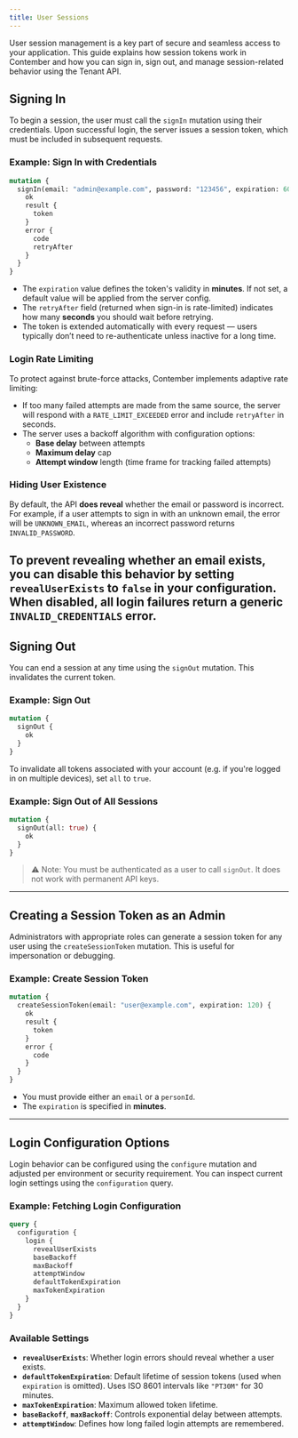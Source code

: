 ```yaml
---
title: User Sessions
---
```


User session management is a key part of secure and seamless access to your application. This guide explains how session tokens work in Contember and how you can sign in, sign out, and manage session-related behavior using the Tenant API.

## Signing In

To begin a session, the user must call the `signIn` mutation using their credentials. Upon successful login, the server issues a session token, which must be included in subsequent requests.

### Example: Sign In with Credentials

```graphql
mutation {
  signIn(email: "admin@example.com", password: "123456", expiration: 60) {
    ok
    result {
      token
    }
    error {
      code
      retryAfter
    }
  }
}
```

- The `expiration` value defines the token's validity in **minutes**. If not set, a default value will be applied from the server config.
- The `retryAfter` field (returned when sign-in is rate-limited) indicates how many **seconds** you should wait before retrying.
- The token is extended automatically with every request — users typically don’t need to re-authenticate unless inactive for a long time.

### Login Rate Limiting

To protect against brute-force attacks, Contember implements adaptive rate limiting:

- If too many failed attempts are made from the same source, the server will respond with a `RATE_LIMIT_EXCEEDED` error and include `retryAfter` in seconds.
- The server uses a backoff algorithm with configuration options:
  - **Base delay** between attempts
  - **Maximum delay** cap
  - **Attempt window** length (time frame for tracking failed attempts)

### Hiding User Existence

By default, the API **does reveal** whether the email or password is incorrect. For example, if a user attempts to sign in with an unknown email, the error will be `UNKNOWN_EMAIL`, whereas an incorrect password returns `INVALID_PASSWORD`.

To prevent revealing whether an email exists, you can disable this behavior by setting `revealUserExists` to `false` in your configuration. When disabled, all login failures return a generic `INVALID_CREDENTIALS` error.
---

## Signing Out

You can end a session at any time using the `signOut` mutation. This invalidates the current token.

### Example: Sign Out

```graphql
mutation {
  signOut {
    ok
  }
}
```

To invalidate all tokens associated with your account (e.g. if you're logged in on multiple devices), set `all` to `true`.

### Example: Sign Out of All Sessions

```graphql
mutation {
  signOut(all: true) {
    ok
  }
}
```

> ⚠️ Note: You must be authenticated as a user to call `signOut`. It does not work with permanent API keys.

---

## Creating a Session Token as an Admin

Administrators with appropriate roles can generate a session token for any user using the `createSessionToken` mutation. This is useful for impersonation or debugging.

### Example: Create Session Token

```graphql
mutation {
  createSessionToken(email: "user@example.com", expiration: 120) {
    ok
    result {
      token
    }
    error {
      code
    }
  }
}
```

- You must provide either an `email` or a `personId`.
- The `expiration` is specified in **minutes**.

---

## Login Configuration Options

Login behavior can be configured using the `configure` mutation and adjusted per environment or security requirement. You can inspect current login settings using the `configuration` query.

### Example: Fetching Login Configuration

```graphql
query {
  configuration {
    login {
      revealUserExists
      baseBackoff
      maxBackoff
      attemptWindow
      defaultTokenExpiration
      maxTokenExpiration
    }
  }
}
```

### Available Settings

- **`revealUserExists`**: Whether login errors should reveal whether a user exists.
- **`defaultTokenExpiration`**: Default lifetime of session tokens (used when `expiration` is omitted). Uses ISO 8601 intervals like `"PT30M"` for 30 minutes.
- **`maxTokenExpiration`**: Maximum allowed token lifetime.
- **`baseBackoff`**, **`maxBackoff`**: Controls exponential delay between attempts.
- **`attemptWindow`**: Defines how long failed login attempts are remembered.
